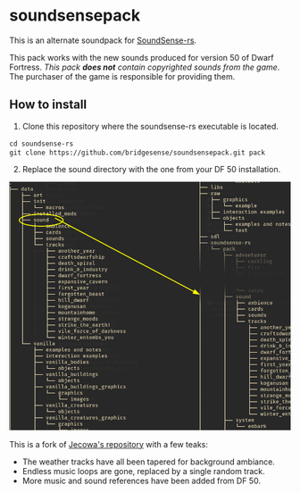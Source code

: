 # soundsensepack
This is an alternate soundpack for [SoundSense-rs](https://github.com/prixt/soundsense-rs).

This pack works with the new sounds produced for version 50 of
Dwarf Fortress. *This pack **does not** contain copyrighted sounds 
from the game*. The purchaser of the game is responsible for providing them.

## How to install
1. Clone this repository where the soundsense-rs executable is located.

```
cd soundsense-rs
git clone https://github.com/bridgesense/soundsensepack.git pack
```

2. Replace the sound directory with the one from your DF 50 installation.

![copy the sound directory over to this soundpack](https://github.com/bridgesense/soundsensepack/blob/master/replace-sound-directory.png?raw=truereplace_sound_directory.png)

This is a fork of [Jecowa's repository](https://github.com/jecowa) with a few teaks:
* The weather tracks have all been tapered for background ambiance.
* Endless music loops are gone, replaced by a single random track.
* More music and sound references have been added from DF 50.
